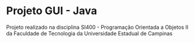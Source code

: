 # Projeto GUI - Java
Projeto realizado na disciplina SI400 - Programação Orientada a Objetos II da Faculdade de Tecnologia da Universidade Estadual de Campinas
